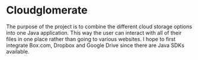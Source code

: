 Cloudglomerate
==============

The purpose of the project is to combine the different cloud storage options into one Java application.
This way the user can interact with all of their files in one place rather than going to various websites.
I hope to first integrate Box.com, Dropbox and Google Drive since there are Java SDKs available.